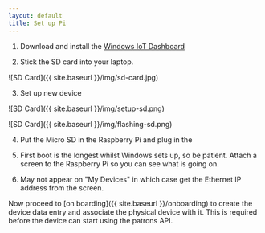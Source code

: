 ```yaml
---
layout: default
title: Set up Pi
---
```


1. Download and install the [Windows IoT Dashboard](https://developer.microsoft.com/en-us/windows/iot/docs/iotdashboard)

2. Stick the SD card into your laptop.  

![SD Card]({{ site.baseurl }}/img/sd-card.jpg)

3. Set up new device

![SD Card]({{ site.baseurl }}/img/setup-sd.png)

![SD Card]({{ site.baseurl }}/img/flashing-sd.png)

4. Put the Micro SD in the Raspberry Pi and plug in the 

5. First boot is the longest whilst Windows sets up, so be patient.
Attach a screen to the Raspberry Pi so you can see what is going on.

6. May not appear on "My Devices" in which case get the Ethernet IP address from the screen.

Now proceed to [on boarding]({{ site.baseurl }}/onboarding) to create the device data entry and associate the physical device with it. This is required before the device can start using the patrons API.
